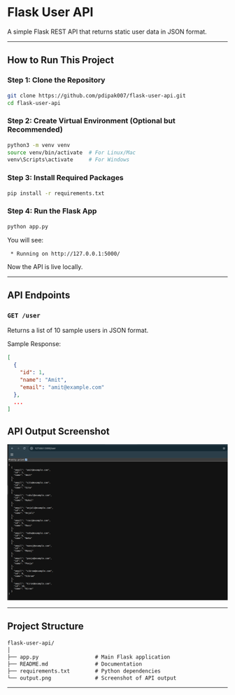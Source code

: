 #  Flask User API

A simple Flask REST API that returns static user data in JSON format.

---

##  How to Run This Project

###  Step 1: Clone the Repository

```bash
git clone https://github.com/pdipak007/flask-user-api.git
cd flask-user-api
```

###  Step 2: Create Virtual Environment (Optional but Recommended)

```bash
python3 -m venv venv
source venv/bin/activate  # For Linux/Mac
venv\Scripts\activate     # For Windows
```

###  Step 3: Install Required Packages

```bash
pip install -r requirements.txt
```

###  Step 4: Run the Flask App

```bash
python app.py
```

 You will see:

```
 * Running on http://127.0.0.1:5000/
```

Now the API is live locally.

---

##  API Endpoints

### `GET /user`

Returns a list of 10 sample users in JSON format.

 Sample Response:

```json
[
  {
    "id": 1,
    "name": "Amit",
    "email": "amit@example.com"
  },
  ...
]
```
##  API Output Screenshot

![API Output](output.png)

---

##  Project Structure
```
flask-user-api/
│
├── app.py                  # Main Flask application
├── README.md               # Documentation
├── requirements.txt        # Python dependencies
└── output.png              # Screenshot of API output
```
---
